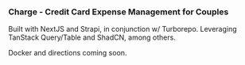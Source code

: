 ### Charge - Credit Card Expense Management for Couples

Built with NextJS and Strapi, in conjunction w/ Turborepo.  Leveraging TanStack Query/Table and ShadCN, among others.

Docker and directions coming soon.


